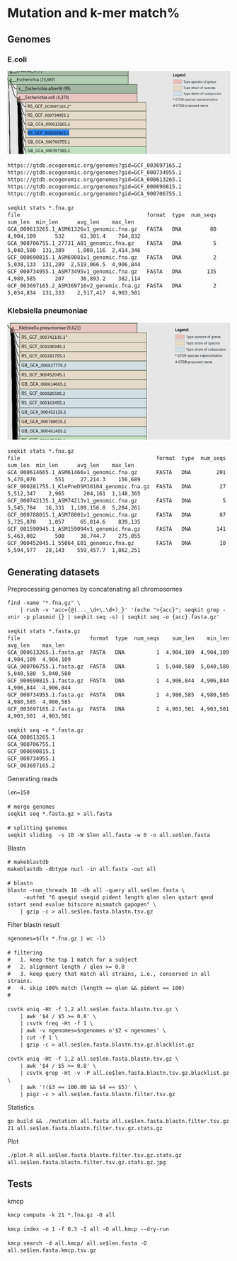 # Mutation and k-mer match%

## Genomes

### E.coli


![](e.coli/genomes.png)

    https://gtdb.ecogenomic.org/genomes?gid=GCF_003697165.2
    https://gtdb.ecogenomic.org/genomes?gid=GCF_000734955.1
    https://gtdb.ecogenomic.org/genomes?gid=GCA_000613265.1
    https://gtdb.ecogenomic.org/genomes?gid=GCF_000690815.1
    https://gtdb.ecogenomic.org/genomes?gid=GCA_900706755.1

    seqkit stats *.fna.gz
    file                                        format  type  num_seqs    sum_len  min_len      avg_len    max_len
    GCA_000613265.1_ASM61326v1_genomic.fna.gz   FASTA   DNA         80  4,904,109      532     61,301.4    764,832
    GCA_900706755.1_27731_A01_genomic.fna.gz    FASTA   DNA          5  5,040,580  131,389    1,008,116  2,414,346
    GCF_000690815.1_ASM69081v1_genomic.fna.gz   FASTA   DNA          2  5,038,133  131,289  2,519,066.5  4,906,844
    GCF_000734955.1_ASM73495v1_genomic.fna.gz   FASTA   DNA        135  4,980,585      207     36,893.2    382,114
    GCF_003697165.2_ASM369716v2_genomic.fna.gz  FASTA   DNA          2  5,034,834  131,333    2,517,417  4,903,501

### Klebsiella pneumoniae
    
![](k.pneumoniae/genomes.png)

    seqkit stats *.fna.gz
    file                                           format  type  num_seqs    sum_len  min_len      avg_len    max_len
    GCA_000614665.1_ASM61466v1_genomic.fna.gz      FASTA   DNA        201  5,470,076      551     27,214.3    156,689
    GCF_000281755.1_KlePneDSM30104_genomic.fna.gz  FASTA   DNA         27  5,512,347    2,965      204,161  1,148,365
    GCF_000742135.1_ASM74213v1_genomic.fna.gz      FASTA   DNA          5  5,545,784   16,331  1,109,156.8  5,284,261
    GCF_000788015.1_ASM78801v1_genomic.fna.gz      FASTA   DNA         87  5,725,870    1,057     65,814.6    839,135
    GCF_001590945.1_ASM159094v1_genomic.fna.gz     FASTA   DNA        141  5,463,002      508     38,744.7    275,055
    GCF_900452045.1_55064_E01_genomic.fna.gz       FASTA   DNA         10  5,594,577   28,143    559,457.7  1,862,251

## Generating datasets

Preprocessing genomes by concatenating all chromosomes

    find -name "*.fna.gz" \
        | rush -v 'acc={@(..._\d+\.\d+)_}' '(echo ">{acc}"; seqkit grep -vnir -p plasmid {} | seqkit seq -s) | seqkit seq -o {acc}.fasta.gz'
    
    seqkit stats *.fasta.gz
    file                      format  type  num_seqs    sum_len    min_len    avg_len    max_len
    GCA_000613265.1.fasta.gz  FASTA   DNA          1  4,904,109  4,904,109  4,904,109  4,904,109
    GCA_900706755.1.fasta.gz  FASTA   DNA          1  5,040,580  5,040,580  5,040,580  5,040,580
    GCF_000690815.1.fasta.gz  FASTA   DNA          1  4,906,844  4,906,844  4,906,844  4,906,844
    GCF_000734955.1.fasta.gz  FASTA   DNA          1  4,980,585  4,980,585  4,980,585  4,980,585
    GCF_003697165.2.fasta.gz  FASTA   DNA          1  4,903,501  4,903,501  4,903,501  4,903,501
    
    seqkit seq -n *.fasta.gz
    GCA_000613265.1
    GCA_900706755.1
    GCF_000690815.1
    GCF_000734955.1
    GCF_003697165.2
        
Generating reads

    len=150
    
    # merge genomes
    seqkit seq *.fasta.gz > all.fasta
    
    # splitting genomes
    seqkit sliding  -s 10 -W $len all.fasta -w 0 -o all.se$len.fasta

Blastn
    
    # makeblastdb
    makeblastdb -dbtype nucl -in all.fasta -out all
       
    # blastn
    blastn -num_threads 16 -db all -query all.se$len.fasta \
         -outfmt "6 qseqid sseqid pident length qlen slen qstart qend sstart send evalue bitscore mismatch gapopen" \
        | gzip -c > all.se$len.fasta.blastn.tsv.gz
        
Filter blastn result
        
    
    ngenomes=$(ls *.fna.gz | wc -l)
    
    # filtering
    #   1. keep the top 1 match for a subject    
    #   2. alignment length / qlen >= 0.8
    #   3. keep query that match all strains, i.e., conserved in all strains.
    #   4. skip 100% match (length == qlen && pident == 100)  
    #     
        
    csvtk uniq -Ht -f 1,2 all.se$len.fasta.blastn.tsv.gz \
        | awk '$4 / $5 >= 0.8' \
        | csvtk freq -Ht -f 1 \
        | awk -v ngenomes=$ngenomes o'$2 < ngenomes' \
        | cut -f 1 \
        | gzip -c > all.se$len.fasta.blastn.tsv.gz.blacklist.gz
        
    csvtk uniq -Ht -f 1,2 all.se$len.fasta.blastn.tsv.gz \
        | awk '$4 / $5 >= 0.8' \
        | csvtk grep -Ht -v -P all.se$len.fasta.blastn.tsv.gz.blacklist.gz \
        | awk '!($3 == 100.00 && $4 == $5)' \
        | pigz -c > all.se$len.fasta.blastn.filter.tsv.gz
    

Statistics
    
    go build && ./mutation all.fasta all.se$len.fasta.blastn.filter.tsv.gz 21 all.se$len.fasta.blastn.filter.tsv.gz.stats.gz
    
Plot

    ./plot.R all.se$len.fasta.blastn.filter.tsv.gz.stats.gz all.se$len.fasta.blastn.filter.tsv.gz.stats.gz.jpg


## Tests

kmcp

    kmcp compute -k 21 *.fna.gz -O all
    
    kmcp index -n 1 -f 0.3 -I all -O all.kmcp --dry-run
    
    kmcp search -d all.kmcp/ all.se$len.fasta -O all.se$len.fasta.kmcp.tsv.gz
    




